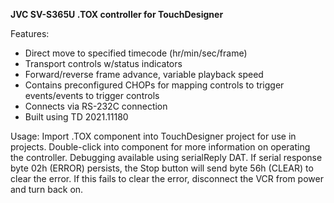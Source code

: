 **JVC SV-S365U .TOX controller for TouchDesigner**

Features:
- Direct move to specified timecode (hr/min/sec/frame)
- Transport controls w/status indicators
- Forward/reverse frame advance, variable playback speed
- Contains preconfigured CHOPs for mapping controls to trigger events/events to trigger controls
- Connects via RS-232C connection
- Built using TD 2021.11180

Usage:
Import .TOX component into TouchDesigner project for use in projects.
Double-click into component for more information on operating the controller.
Debugging available using serialReply DAT.
If serial response byte 02h (ERROR) persists, the Stop button will send byte 56h (CLEAR) to clear the error.
If this fails to clear the error, disconnect the VCR from power and turn back on.
